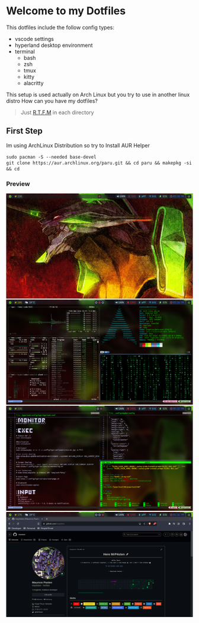 # Welcome to my Dotfiles

This dotfiles include the follow config types:

- vscode settings
- hyperland desktop environment
- terminal
  - bash
  - zsh
  - tmux
  - kitty
  - alacritty

This setup is used actually on Arch Linux but you try to use in another linux distro
How can you have my dotfiles?

> Just [R.T.F.M](https://en.wikipedia.org/wiki/RTFM) in each directory

## First Step

Im using ArchLinux Distribution so try to Install AUR Helper

```shell
sudo pacman -S --needed base-devel
git clone https://aur.archlinux.org/paru.git && cd paru && makepkg -si && cd
```

### Preview
![Preview Desktop](.img/desktop.png)
![Preview tmux](.img/tmux.png)
![Preview Hyperland Config](.img/hyprland.png)
![Preview GitHub Profile](.img/github-profile.png)
